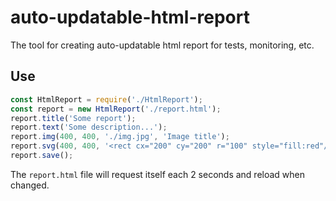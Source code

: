 # auto-updatable-html-report
The tool for creating auto-updatable html report for tests, monitoring, etc.

## Use
```javascript
const HtmlReport = require('./HtmlReport');
const report = new HtmlReport('./report.html');
report.title('Some report');
report.text('Some description...');
report.img(400, 400, './img.jpg', 'Image title');
report.svg(400, 400, '<rect cx="200" cy="200" r="100" style="fill:red"/>', 'Svg title', { vx: 50, vy: 50, vw: 350, vh: 350 });
report.save();
```

The `report.html` file will request itself each 2 seconds and reload when changed.
